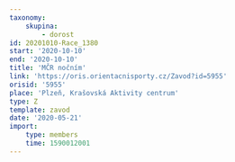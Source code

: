 ```yaml
---
taxonomy:
    skupina:
        - dorost
id: 20201010-Race_1380
start: '2020-10-10'
end: '2020-10-10'
title: 'MČR nočním'
link: 'https://oris.orientacnisporty.cz/Zavod?id=5955'
orisid: '5955'
place: 'Plzeň, Krašovská Aktivity centrum'
type: Z
template: zavod
date: '2020-05-21'
import:
    type: members
    time: 1590012001
---
```

